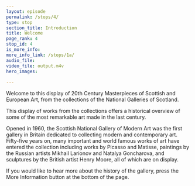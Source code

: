 ```yaml
---
layout: episode
permalink: /stops/4/
type: stop
section_title: Introduction
title: Welcome
page_rank: 4
stop_id: 4
is_more_info:
more_info_link: /stops/1a/
audio_file: 
video_file: output.m4v
hero_images:
 
---
```


Welcome to this display of 20th Century Masterpieces of Scottish and European Art, from the collections of the National Galleries of Scotland.

This display of works from the collections offers a historical overview of some of the most remarkable art made in the last century.

Opened in 1960, the Scottish National Gallery of Modern Art was the first gallery in Britain dedicated to collecting modern and contemporary art.  Fifty-five years on, many important and world famous works of art have entered the collection including works by Picasso and Matisse, paintings by the Russian artists Mikhail Larionov and Natalya Goncharova, and sculptures by the British artist Henry Moore, all of which are on display.

If you would like to hear more about the history of the gallery, press the More Information button at the bottom of the page.